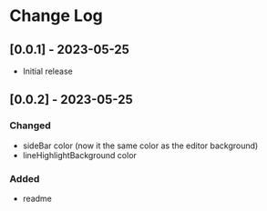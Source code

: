 # Change Log

## [0.0.1] - 2023-05-25

- Initial release

## [0.0.2] - 2023-05-25

### Changed

- sideBar color (now it the same color as the editor background)
- lineHighlightBackground color

### Added

- readme
